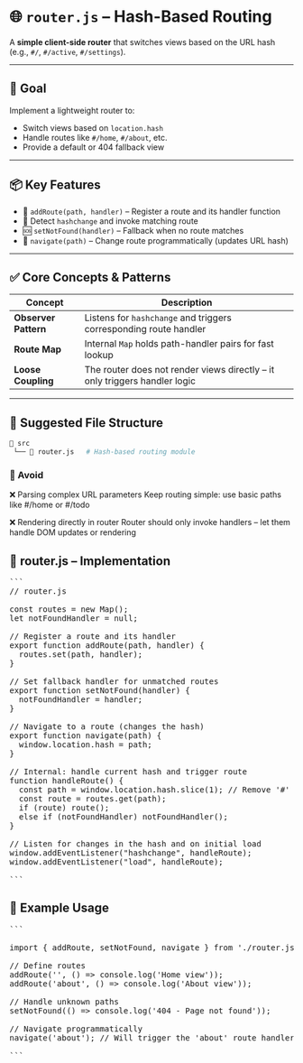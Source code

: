 # 🌐 `router.js` – Hash-Based Routing

A **simple client-side router** that switches views based on the URL hash (e.g., `#/`, `#/active`, `#/settings`).

---

## 📌 Goal

Implement a lightweight router to:

- Switch views based on `location.hash`
- Handle routes like `#/home`, `#/about`, etc.
- Provide a default or 404 fallback view

---

## 📦 Key Features

- 🧭 `addRoute(path, handler)` – Register a route and its handler function
- 🔁 Detect `hashchange` and invoke matching route
- 🆘 `setNotFound(handler)` – Fallback when no route matches
- 🚀 `navigate(path)` – Change route programmatically (updates URL hash)

---

## ✅ Core Concepts & Patterns

| Concept             | Description                                                                 |
|---------------------|-----------------------------------------------------------------------------|
| **Observer Pattern** | Listens for `hashchange` and triggers corresponding route handler           |
| **Route Map**        | Internal `Map` holds path-handler pairs for fast lookup                     |
| **Loose Coupling**   | The router does not render views directly – it only triggers handler logic  |

---

## 🧱 Suggested File Structure

```bash
📁 src
 └── 📄 router.js   # Hash-based routing module
 ```


### 🚫 Avoid
❌ Parsing complex URL parameters
Keep routing simple: use basic paths like #/home or #/todo

❌ Rendering directly in router
Router should only invoke handlers – let them handle DOM updates or rendering


## 🧩 router.js – Implementation
<pre>
```
// router.js

const routes = new Map();
let notFoundHandler = null;

// Register a route and its handler
export function addRoute(path, handler) {
  routes.set(path, handler);
}

// Set fallback handler for unmatched routes
export function setNotFound(handler) {
  notFoundHandler = handler;
}

// Navigate to a route (changes the hash)
export function navigate(path) {
  window.location.hash = path;
}

// Internal: handle current hash and trigger route
function handleRoute() {
  const path = window.location.hash.slice(1); // Remove '#'
  const route = routes.get(path);
  if (route) route();
  else if (notFoundHandler) notFoundHandler();
}

// Listen for changes in the hash and on initial load
window.addEventListener("hashchange", handleRoute);
window.addEventListener("load", handleRoute);

``` </pre>



## 🔄 Example Usage


<pre>
```

import { addRoute, setNotFound, navigate } from './router.js';

// Define routes
addRoute('', () => console.log('Home view'));
addRoute('about', () => console.log('About view'));

// Handle unknown paths
setNotFound(() => console.log('404 - Page not found'));

// Navigate programmatically
navigate('about'); // Will trigger the 'about' route handler

```
</pre>





